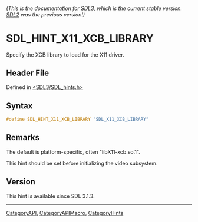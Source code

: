 ###### (This is the documentation for SDL3, which is the current stable version. [SDL2](https://wiki.libsdl.org/SDL2/) was the previous version!)
# SDL_HINT_X11_XCB_LIBRARY

Specify the XCB library to load for the X11 driver.

## Header File

Defined in [<SDL3/SDL_hints.h>](https://github.com/libsdl-org/SDL/blob/main/include/SDL3/SDL_hints.h)

## Syntax

```c
#define SDL_HINT_X11_XCB_LIBRARY "SDL_X11_XCB_LIBRARY"
```

## Remarks

The default is platform-specific, often "libX11-xcb.so.1".

This hint should be set before initializing the video subsystem.

## Version

This hint is available since SDL 3.1.3.

----
[CategoryAPI](CategoryAPI), [CategoryAPIMacro](CategoryAPIMacro), [CategoryHints](CategoryHints)

